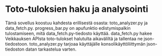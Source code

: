 # Toto-tuloksien haku ja analysointi

Tämä sovellus koostuu kahdesta erillisestä osasta: toto_analyzer.py ja data_fetch.py. progress_bar.py on apufunktio edistymispalkin tulostamiseen, 
mitä data_fetch.py-tiedosto käyttää. data_fetch.py hakee Veikkauksen APIsta toto-tulokset halutulta aikaväliltä ja tallentaa ne json-tiedostoon.
toto_analyzer.py tarjoaa käyttäjälle konsolikäyttöliittymän json-tiedoston datan tarkastelua varten.
